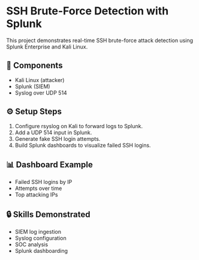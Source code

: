 # SSH Brute-Force Detection with Splunk

This project demonstrates real-time SSH brute-force attack detection using Splunk Enterprise and Kali Linux.

## 🧩 Components
- Kali Linux (attacker)
- Splunk (SIEM)
- Syslog over UDP 514

## ⚙️ Setup Steps
1. Configure rsyslog on Kali to forward logs to Splunk.
2. Add a UDP 514 input in Splunk.
3. Generate fake SSH login attempts.
4. Build Splunk dashboards to visualize failed SSH logins.

## 📊 Dashboard Example
- Failed SSH logins by IP
- Attempts over time
- Top attacking IPs

## 🔒 Skills Demonstrated
- SIEM log ingestion
- Syslog configuration
- SOC analysis
- Splunk dashboarding
